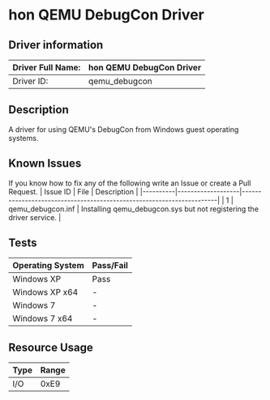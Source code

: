 # hon QEMU DebugCon Driver

## Driver information
| Driver Full Name: | hon QEMU DebugCon Driver |
|-------------------|--------------------------|
| Driver ID:        | qemu_debugcon            |

## Description
A driver for using QEMU's DebugCon from Windows guest operating systems.

## Known Issues
If you know how to fix any of the following write an Issue or create a Pull Request.
| Issue ID | File              | Description                                                          |
|----------|-------------------|----------------------------------------------------------------------|
| 1        | qemu_debugcon.inf | Installing qemu_debugcon.sys but not registering the driver service. |

## Tests
| Operating System | Pass/Fail |
|------------------|-----------|
| Windows XP       | Pass      |
| Windows XP x64   | -         |
| Windows 7        | -         |
| Windows 7 x64    | -         |

## Resource Usage
| Type | Range |
|------|-------|
| I/O  | 0xE9  |
